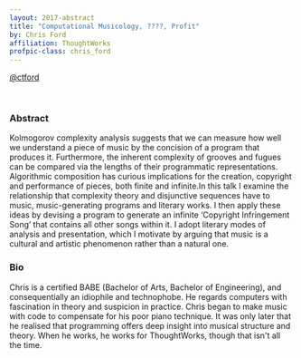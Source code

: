 ```yaml
---
layout: 2017-abstract
title: "Computational Musicology, ????, Profit"
by: Chris Ford
affiliation: ThoughtWorks
profpic-class: chris_ford
---
```


[@ctford](https://twitter.com/ctford)

<br/>

### Abstract

Kolmogorov complexity analysis suggests that we can measure how well we understand a piece of music by the concision of a program that produces it. Furthermore, the inherent complexity of grooves and fugues can be compared via the lengths of their programmatic representations. Algorithmic composition has curious implications for the creation, copyright and performance of pieces, both finite and infinite.In this talk I examine the relationship that complexity theory and disjunctive sequences have to music, music-generating programs and literary works. I then apply these ideas by devising a program to generate an infinite ‘Copyright Infringement Song’ that contains all other songs within it. I adopt literary modes of analysis and presentation, which I motivate by arguing that music is a cultural and artistic phenomenon rather than a natural one.

### Bio

Chris is a certified BABE (Bachelor of Arts, Bachelor of Engineering), and consequentially an idiophile and technophobe. He regards computers with fascination in theory and suspicion in practice. Chris began to make music with code to compensate for his poor piano technique. It was only later that he realised that programming offers deep insight into musical structure and theory. When he works, he works for ThoughtWorks, though that isn't all the time.

